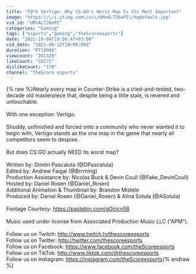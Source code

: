 ```yaml
---
title: "F@*k Vertigo: Why CS:GO's Worst Map Is Its Most Important"
image: "https:\/\/i.ytimg.com\/vi\/UMnALT26ePI\/hqdefault.jpg"
vid_id: "UMnALT26ePI"
categories: "Gaming"
tags: ["esports","gaming","theScoreesports"]
date: "2021-10-04T19:50:47+03:00"
vid_date: "2021-08-12T19:00:09Z"
duration: "PT15M4S"
viewcount: "241328"
likeCount: "10272"
dislikeCount: "178"
channel: "theScore esports"
---
```

{% raw %}Nearly every map in Counter-Strike is a tried-and-tested, two-decade old masterpiece that, despite being a little stale, is revered and untouchable.<br /><br />With one exception: Vertigo.<br /><br />Shoddy, unfinished and forced onto a community who never wanted it to begin with, Vertigo stands as the one map in the game that nearly all competitors seem to despise.<br /><br />But does CS:GO actually NEED its worst map?<br /><br />Written by: Dimitri Pascaluta (@DPascaluta)<br />Edited by: Andrew Faigal (@Brrrning)<br />Production Assistance by: Nicolas Buck &amp; Devin Coull (@Fake_DevinCoull)<br />Hosted by: Daniel Rosen (@Daniel_Rosen)<br />Additional Animation &amp; Thumbnail by: Brandon Mistele<br />Produced by: Daniel Rosen (@Daniel_Rosen) &amp; Alina Sotula (@ASotula)<br /><br />Footage Courtesy: <a rel="nofollow" target="blank" href="https://pastebin.com/gGcjcn58">https://pastebin.com/gGcjcn58</a><br /><br />Music used under license from Associated Production Music LLC (”APM”).<br /><br />Follow us on Twitch: <a rel="nofollow" target="blank" href="http://www.twitch.tv/thescoreesports">http://www.twitch.tv/thescoreesports</a><br />Follow us on Twitter: <a rel="nofollow" target="blank" href="http://twitter.com/thescoreesports">http://twitter.com/thescoreesports</a><br />Follow us on Facebook: <a rel="nofollow" target="blank" href="https://www.facebook.com/theScoreesports">https://www.facebook.com/theScoreesports</a><br />Follow us on TikTok: <a rel="nofollow" target="blank" href="http://www.tiktok.com/@thescoreesports">http://www.tiktok.com/@thescoreesports</a><br />Follow us on Instagram: <a rel="nofollow" target="blank" href="https://instagram.com/theScoreesports">https://instagram.com/theScoreesports</a>{% endraw %}
